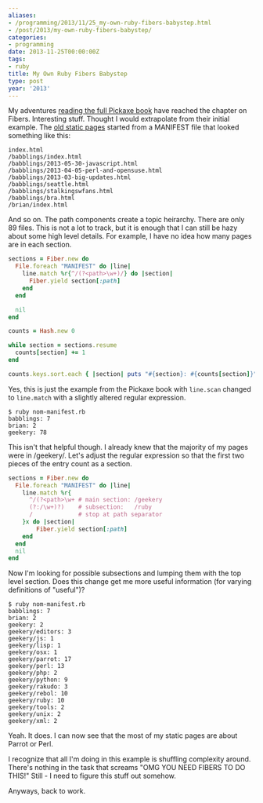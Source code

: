 ```yaml
---
aliases:
- /programming/2013/11/25_my-own-ruby-fibers-babystep.html
- /post/2013/my-own-ruby-fibers-babystep/
categories:
- programming
date: 2013-11-25T00:00:00Z
tags:
- ruby
title: My Own Ruby Fibers Babystep
type: post
year: '2013'
---
```

[old static pages]: /categories/coolnamehere/

My adventures [reading the full Pickaxe book](/post/2013/rereading-the-pickaxe/)
have reached the chapter on Fibers. Interesting stuff. Thought I would
extrapolate from their initial example. The [old static pages][] started
from a MANIFEST file that looked something like this:
<!--more-->
    
~~~ text
index.html
/babblings/index.html
/babblings/2013-05-30-javascript.html
/babblings/2013-04-05-perl-and-opensuse.html
/babblings/2013-03-big-updates.html
/babblings/seattle.html
/babblings/stalkingswfans.html
/babblings/bra.html
/brian/index.html
~~~ 

And so on. The path components create a topic heirarchy. There are only 89 files. This is not a lot to track, but it is enough that I can still be hazy about some high level details. For example, I have no idea how many pages are in each section.

~~~ ruby
sections = Fiber.new do
  File.foreach "MANIFEST" do |line|
    line.match %r{^/(?<path>\w+)/} do |section|
      Fiber.yield section[:path]
    end 
  end 

  nil 
end

counts = Hash.new 0

while section = sections.resume
  counts[section] += 1
end

counts.keys.sort.each { |section| puts "#{section}: #{counts[section]}" }
~~~ 

Yes, this is just the example from the Pickaxe book with `line.scan` changed to `line.match` with a slightly altered regular expression.

~~~ console
$ ruby nom-manifest.rb 
babblings: 7
brian: 2
geekery: 78
~~~ 

This isn't that helpful though. I already knew that the majority of my pages were in /geekery/. Let's adjust the regular expression so that the first two pieces of the entry count as a section.

~~~ ruby
sections = Fiber.new do
  File.foreach "MANIFEST" do |line|
    line.match %r{
      ^/(?<path>\w+ # main section: /geekery
      (?:/\w+)?)    # subsection:   /ruby
      /             # stop at path separator
    }x do |section|
        Fiber.yield section[:path]
    end
  end
  nil
end
~~~ 

Now I'm looking for possible subsections and lumping them with the top level section. Does this change get me more useful information (for varying definitions of "useful")?

~~~ console
$ ruby nom-manifest.rb 
babblings: 7
brian: 2
geekery: 2
geekery/editors: 3
geekery/js: 1
geekery/lisp: 1
geekery/osx: 1
geekery/parrot: 17
geekery/perl: 13
geekery/php: 2
geekery/python: 9
geekery/rakudo: 3
geekery/rebol: 10
geekery/ruby: 10
geekery/tools: 2
geekery/unix: 2
geekery/xml: 2
~~~ 

Yeah. It does. I can now see that the most of my static pages are about Parrot or Perl.

I recognize that all I'm doing in this example is shuffling complexity around. There's nothing in the task that screams "OMG YOU NEED FIBERS TO DO THIS!" Still - I need to figure this stuff out somehow.

Anyways, back to work.
